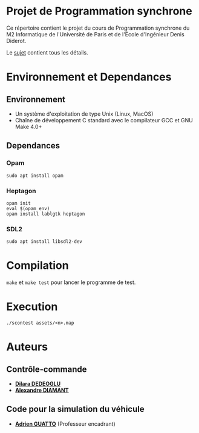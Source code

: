 # Projet de Programmation synchrone

Ce répertoire contient le projet du cours de Programmation synchrone du M2
Informatique de l'Université de Paris et de l'École d'Ingénieur Denis Diderot.

Le [sujet](sujet/sujet-projet.pdf) contient tous les détails.

# Environnement et Dependances
## Environnement
- Un système d'exploitation de type Unix (Linux, MacOS)
- Chaîne de développement C standard avec le compilateur GCC et GNU Make 4.0+
## Dependances
### Opam
`sudo apt install opam`   
### Heptagon
```
opam init
eval $(opam env)
opam install lablgtk heptagon
```
### SDL2
`sudo apt install libsdl2-dev`

# Compilation
`make` et `make test` pour lancer le programme de test.

# Execution
`./scontest assets/<n>.map`

# Auteurs
## Contrôle-commande
- **[Dilara DEDEOGLU](https://github.com/dedeoglu)**
- **[Alexandre DIAMANT](https://github.com/imaliant)**
## Code pour la simulation du véhicule
- **[Adrien GUATTO](https://www.irif.fr/~guatto/)** (Professeur encadrant)
